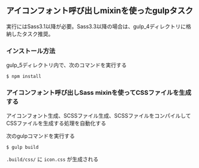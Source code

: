 ## アイコンフォント呼び出しmixinを使ったgulpタスク

実行にはSass3.1以降が必要。Sass3.3以降の場合は、gulp_4ディレクトリに格納したタスク推奨。

### インストール方法

gulp_5ディレクトリ内で、次のコマンドを実行する

```
$ npm install
```
### アイコンフォント呼び出しSass mixinを使ってCSSファイルを生成する

アイコンフォント生成、SCSSファイル生成、SCSSファイルをコンパイルしてCSSファイルを生成する処理を自動化する

次のgulpコマンドを実行する

```
$ gulp build
```

`.build/css/` に `icon.css` が生成される
